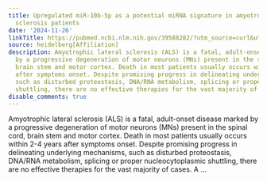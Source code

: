 ```yaml
---
title: Upregulated miR-10b-5p as a potential miRNA signature in amyotrophic lateral
  sclerosis patients
date: '2024-11-26'
linkTitle: https://pubmed.ncbi.nlm.nih.gov/39588282/?utm_source=curl&utm_medium=rss&utm_campaign=pubmed-2&utm_content=1FakS-2QOkCT8HsMOQP1bCRQ4YzyumYOmxmF0moLsQ3dFB1E9V&fc=20220326224207&ff=20241126171718&v=2.18.0.post9+e462414
source: heidelberg[Affiliation]
description: Amyotrophic lateral sclerosis (ALS) is a fatal, adult-onset disease marked
  by a progressive degeneration of motor neurons (MNs) present in the spinal cord,
  brain stem and motor cortex. Death in most patients usually occurs within 2-4 years
  after symptoms onset. Despite promising progress in delineating underlying mechanisms,
  such as disturbed proteostasis, DNA/RNA metabolism, splicing or proper nucleocytoplasmic
  shuttling, there are no effective therapies for the vast majority of cases. A ...
disable_comments: true
---
```

Amyotrophic lateral sclerosis (ALS) is a fatal, adult-onset disease marked by a progressive degeneration of motor neurons (MNs) present in the spinal cord, brain stem and motor cortex. Death in most patients usually occurs within 2-4 years after symptoms onset. Despite promising progress in delineating underlying mechanisms, such as disturbed proteostasis, DNA/RNA metabolism, splicing or proper nucleocytoplasmic shuttling, there are no effective therapies for the vast majority of cases. A ...